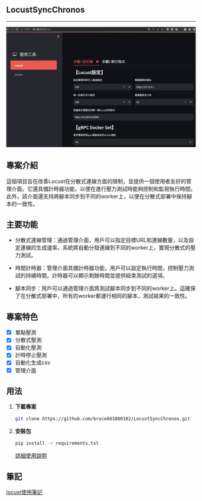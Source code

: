 ## LocustSyncChronos
---

![DEMO](./images/demo.png)
## 專案介紹
這個項目旨在改善Locust在分散式連線方面的限制，並提供一個使用者友好的管理介面。它還具備計時器功能，以便在進行壓力測試時能夠控制和監視執行時間。此外，該介面還支持將腳本同步到不同的worker上，以便在分散式部署中保持腳本的一致性。

##  主要功能
* 分散式連線管理：通過管理介面，用戶可以指定目標URL和連線數量，以及設定連線的生成速率。系統將自動分發連線到不同的worker上，實現分散式的壓力測試。

* 時間計時器：管理介面具備計時器功能，用戶可以設定執行時間，控制壓力測試的持續時間。計時器可以顯示剩餘時間並提供結束測試的選項。

* 腳本同步：用戶可以通過管理介面將測試腳本同步到不同的worker上。這確保了在分散式部署中，所有的worker都運行相同的腳本，測試結果的一致性。

## 專案特色

- [x] 單點壓測
- [x] 分散式壓測
- [x] 自動化壓測
- [x] 計時停止壓測
- [x] 自動化生成csv
- [x] 管理介面

## 用法
1. **下載專案**
    ```sh
    git clone https://github.com/bruce601080102/LocustSyncChronos.git
    ```

2. **安裝包**
    ```sh
    pip install -r requirements.txt
    ```
    [詳細使用說明](Github專案部署)


## 筆記
[locust使用筆記](https://www.notion.so/locust-16c0926f26f54565a393f02204564653)




